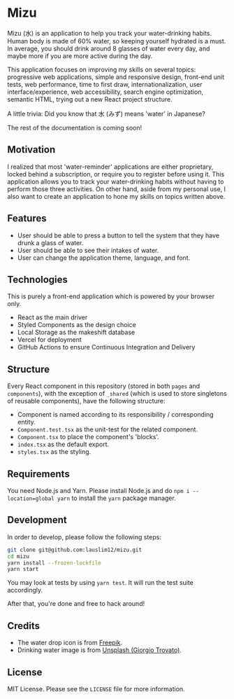 # Mizu

Mizu (水) is an application to help you track your water-drinking habits. Human body is made of 60% water, so keeping yourself hydrated is a must. In average, you should drink around 8 glasses of water every day, and maybe more if you are more active during the day.

This application focuses on improving my skills on several topics: progressive web applications, simple and responsive design, front-end unit tests, web performance, time to first draw, internationalization, user interface/experience, web accessibility, search engine optimization, semantic HTML, trying out a new React project structure.

A little trivia: Did you know that 水 (みず) means 'water' in Japanese?

The rest of the documentation is coming soon!

## Motivation

I realized that most 'water-reminder' applications are either proprietary, locked behind a subscription, or require you to register before using it. This application allows you to track your water-drinking habits without having to perform those three activities. On other hand, aside from my personal use, I also want to create an application to hone my skills on topics written above.

## Features

- User should be able to press a button to tell the system that they have drunk a glass of water.
- User should be able to see their intakes of water.
- User can change the application theme, language, and font.

## Technologies

This is purely a front-end application which is powered by your browser only.

- React as the main driver
- Styled Components as the design choice
- Local Storage as the makeshift database
- Vercel for deployment
- GitHub Actions to ensure Continuous Integration and Delivery

## Structure

Every React component in this repository (stored in both `pages` and `components`), with the exception of `_shared` (which is used to store singletons of reusable components), have the following structure:

- Component is named according to its responsibility / corresponding entity.
- `Component.test.tsx` as the unit-test for the related component.
- `Component.tsx` to place the component's 'blocks'.
- `index.tsx` as the default export.
- `styles.tsx` as the styling.

## Requirements

You need Node.js and Yarn. Please install Node.js and do `npm i --location=global yarn` to install the `yarn` package manager.

## Development

In order to develop, please follow the following steps:

```bash
git clone git@github.com:lauslim12/mizu.git
cd mizu
yarn install --frozen-lockfile
yarn start
```

You may look at tests by using `yarn test`. It will run the test suite accordingly.

After that, you're done and free to hack around!

## Credits

- The water drop icon is from [Freepik](https://www.flaticon.com/free-icons/water-drop).
- Drinking water image is from [Unsplash (Giorgio Trovato)](https://unsplash.com/photos/Q7YJG5jJU8A).

## License

MIT License. Please see the `LICENSE` file for more information.
